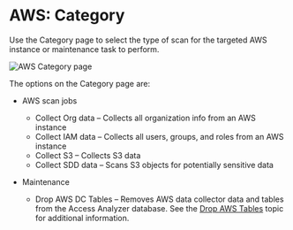 # AWS: Category

Use the Category page to select the type of scan for the targeted AWS instance or maintenance task
to perform.

![AWS Category page](/img/product_docs/accessanalyzer/admin/datacollector/adinventory/category.webp)

The options on the Category page are:

- AWS scan jobs

  - Collect Org data – Collects all organization info from an AWS instance
  - Collect IAM data – Collects all users, groups, and roles from an AWS instance
  - Collect S3 – Collects S3 data
  - Collect SDD data – Scans S3 objects for potentially sensitive data

- Maintenance

  - Drop AWS DC Tables – Removes AWS data collector data and tables from the Access Analyzer
    database. See the [Drop AWS Tables](/docs/accessanalyzer/12.0/administration/data-collectors/aws/droptables.md) topic for additional information.
